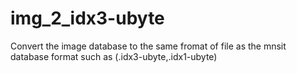 # img_2_idx3-ubyte
Convert the image database to the same fromat of file as the mnsit database format such as (.idx3-ubyte,.idx1-ubyte) 
